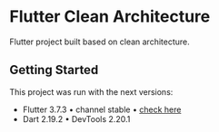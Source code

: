 # Flutter Clean Architecture

Flutter project built based on clean architecture.

## Getting Started

This project was run with the next versions:

- Flutter 3.7.3 • channel stable • [check here](https://github.com/flutter/flutter.git)
- Dart 2.19.2 • DevTools 2.20.1
